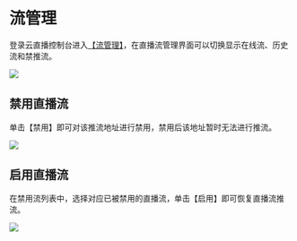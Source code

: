 
# 流管理
登录云直播控制台进入[【流管理】](https://ccms.zhoudsh.com:9443/control/#/layout/live/onlinestream/1604628481670)，在直播流管理界面可以切换显示在线流、历史流和禁推流。


![](https://docs.zhoudsh.com:9443/images/cloudlive/cloudlive_31.png)

## 禁用直播流
单击【禁用】即可对该推流地址进行禁用，禁用后该地址暂时无法进行推流。

![](https://docs.zhoudsh.com:9443/images/cloudlive/cloudlive_32.png)

## 启用直播流
在禁用流列表中，选择对应已被禁用的直播流，单击【启用】即可恢复直播流推流。
 
![](https://docs.zhoudsh.com:9443/images/cloudlive/cloudlive_33.png)

